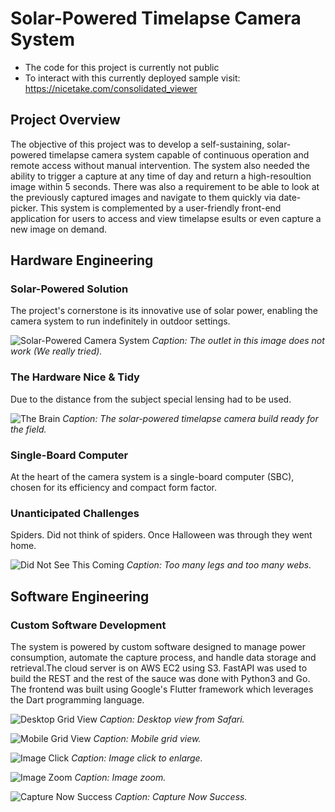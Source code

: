 # Solar-Powered Timelapse Camera System
* The code for this project is currently not public
* To interact with this currently deployed sample visit: https://nicetake.com/consolidated_viewer

## Project Overview

The objective of this project was to develop a self-sustaining, solar-powered timelapse camera system capable of continuous operation and remote access without manual intervention. The system also needed the ability to trigger a capture at any time of day and return a high-resoultion image within 5 seconds. There was also a requirement to be able to look at the previously captured images and navigate to them quickly via date-picker. This system is complemented by a user-friendly front-end application for users to access and view timelapse esults or even capture a new image on demand.

## Hardware Engineering

### Solar-Powered Solution

The project's cornerstone is its innovative use of solar power, enabling the camera system to run indefinitely in outdoor settings.

![Solar-Powered Camera System](https://nicetake.com/tl_images/IMG_6420.jpeg)
*Caption: The outlet in this image does not work (We really tried).*


### The Hardware Nice & Tidy

Due to the distance from the subject special lensing had to be used.

![The Brain](https://nicetake.com/tl_images/IMG_5220.jpeg)
*Caption: The solar-powered timelapse camera build ready for the field.*


### Single-Board Computer

At the heart of the camera system is a single-board computer (SBC), chosen for its efficiency and compact form factor.

### Unanticipated Challenges

Spiders. Did not think of spiders. Once Halloween was through they went home.

![Did Not See This Coming](https://nicetake.com/tl_images/IMG_6126.jpeg)
*Caption: Too many legs and too many webs.*

## Software Engineering

### Custom Software Development

The system is powered by custom software designed to manage power consumption, automate the capture process, and handle data storage and retrieval.The cloud server is on AWS EC2 using S3. FastAPI was used to build the REST and the rest of the sauce was done with Python3 and Go. The frontend was built using Google's Flutter framework which leverages the Dart programming language.

![Desktop Grid View](https://nicetake.com/tl_images/timelapse_view_desktop.png)
*Caption: Desktop view from Safari.*


![Mobile Grid View](https://nicetake.com/tl_images/TimelapseViewer.png)
*Caption: Mobile grid view.*


![Image Click](https://nicetake.com/tl_images/021924.png)
*Caption: Image click to enlarge.*


![Image Zoom](https://nicetake.com/tl_images/021924_zoom.png)
*Caption: Image zoom.*


![Capture Now Success](https://nicetake.com/tl_images/capture_image_success.png)
*Caption: Capture Now Success.*
